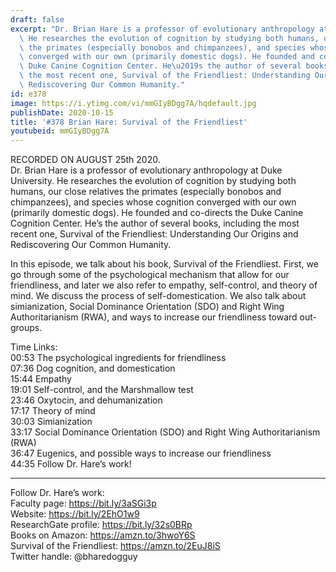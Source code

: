 ```yaml
---
draft: false
excerpt: "Dr. Brian Hare is a professor of evolutionary anthropology at Duke University.\
  \ He researches the evolution of cognition by studying both humans, our close relatives\
  \ the primates (especially bonobos and chimpanzees), and species whose cognition\
  \ converged with our own (primarily domestic dogs). He founded and co-directs the\
  \ Duke Canine Cognition Center. He\u2019s the author of several books, including\
  \ the most recent one, Survival of the Friendliest: Understanding Our Origins and\
  \ Rediscovering Our Common Humanity."
id: e378
image: https://i.ytimg.com/vi/mmGIyBDgg7A/hqdefault.jpg
publishDate: 2020-10-15
title: '#378 Brian Hare: Survival of the Friendliest'
youtubeid: mmGIyBDgg7A
---
```

RECORDED ON AUGUST 25th 2020.  
Dr. Brian Hare is a professor of evolutionary anthropology at Duke University. He researches the evolution of cognition by studying both humans, our close relatives the primates (especially bonobos and chimpanzees), and species whose cognition converged with our own (primarily domestic dogs). He founded and co-directs the Duke Canine Cognition Center. He’s the author of several books, including the most recent one, Survival of the Friendliest: Understanding Our Origins and Rediscovering Our Common Humanity.

In this episode, we talk about his book, Survival of the Friendliest. First, we go through some of the psychological mechanism that allow for our friendliness, and later we also refer to empathy, self-control, and theory of mind. We discuss the process of self-domestication. We also talk about simianization, Social Dominance Orientation (SDO) and Right Wing Authoritarianism (RWA), and ways to increase our friendliness toward out-groups.

Time Links:  
00:53  The psychological ingredients for friendliness  
07:36  Dog cognition, and domestication  
15:44  Empathy  
19:01  Self-control, and the Marshmallow test  
23:46  Oxytocin, and dehumanization  
17:17  Theory of mind  
30:03  Simianization  
33:17  Social Dominance Orientation (SDO) and Right Wing Authoritarianism (RWA)  
36:47  Eugenics, and possible ways to increase our friendliness   
44:35  Follow Dr. Hare’s work!

---

Follow Dr. Hare’s work:  
Faculty page: https://bit.ly/3aSGi3p  
Website: https://bit.ly/2EhO1w9  
ResearchGate profile: https://bit.ly/32s0BRp  
Books on Amazon: https://amzn.to/3hwoY6S  
Survival of the Friendliest: https://amzn.to/2EuJ8iS  
Twitter handle: @bharedogguy
